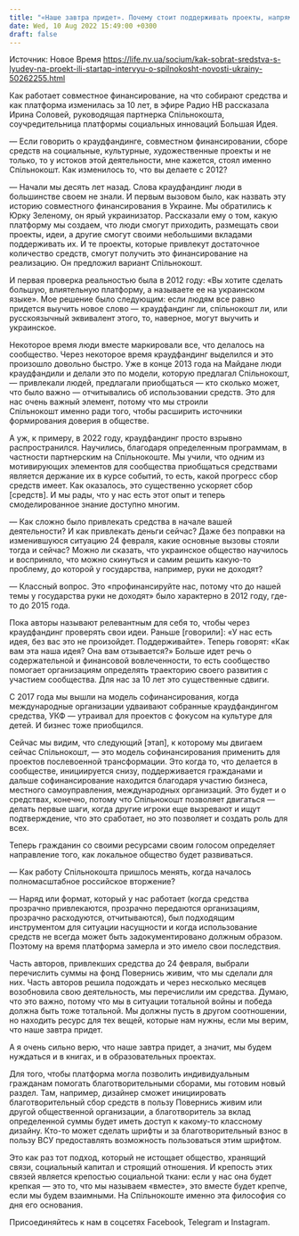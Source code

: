 ```yaml
---
title: "«Наше завтра придет». Почему стоит поддерживать проекты, напрямую не связанные с войной — разговор о сервисе Спільнокошт с Ириной Соловей"
date: Wed, 10 Aug 2022 15:49:00 +0300
draft: false
---
```

Источник: Новое Время https://life.nv.ua/socium/kak-sobrat-sredstva-s-lyudey-na-proekt-ili-startap-intervyu-o-spilnokosht-novosti-ukrainy-50262255.html


Как работает совместное финансирование, на что собирают средства и как платформа изменилась за 10 лет, в эфире Радио НВ рассказала Ирина Соловей, руководящая партнерка Спільнокошта, соучредительница платформы социальных инноваций Большая Идея.

— Если говорить о краудфандинге, совместном финансировании, сборе средств на социальные, культурные, художественные проекты и не только, то у истоков этой деятельности, мне кажется, стоял именно Спільнокошт. Как изменилось то, что вы делаете с 2012?

— Начали мы десять лет назад. Слова краудфандинг люди в большинстве своем не знали. И первым вызовом было, как назвать эту историю совместного финансирования в Украине. Мы обратились к Юрку Зеленому, он ярый украинизатор. Рассказали ему о том, какую платформу мы создаем, что люди смогут приходить, размещать свои проекты, идеи, а другие смогут своими небольшими вкладами поддерживать их. И те проекты, которые привлекут достаточное количество средств, смогут получить это финансирование на реализацию. Он предложил вариант Спільнокошт.

И первая проверка реальностью была в 2012 году: «Вы хотите сделать большую, влиятельную платформу, а называете ее на украинском языке». Мое решение было следующим: если людям все равно придется выучить новое слово — краудфандинг ли, спільнокошт ли, или русскоязычный эквивалент этого, то, наверное, могут выучить и украинское.

Некоторое время люди вместе маркировали все, что делалось на сообщество. Через некоторое время краудфандинг выделился и это произошло довольно быстро. Уже в конце 2013 года на Майдане люди краудфандили и делали это по модели, которую предлагал Спільнокошт, — привлекали людей, предлагали приобщаться — кто сколько может, что было важно — отчитывались об использовании средств. Это для нас очень важный элемент, потому что мы строили Спільнокошт именно ради того, чтобы расширить источники формирования доверия в обществе.

А уж, к примеру, в 2022 году, краудфандинг просто взрывно распространился. Научились, благодаря определенным программам, в частности партнерским на Спільнокоште. Мы учили, что одним из мотивирующих элементов для сообщества приобщаться средствами является держание их в курсе событий, то есть, какой прогресс сбор средств имеет. Как оказалось, это существенно ускоряет сбор [средств]. И мы рады, что у нас есть этот опыт и теперь смоделированное знание доступно многим.

— Как сложно было привлекать средства в начале вашей деятельности? И как привлекать деньги сейчас? Даже без поправки на изменившуюся ситуацию 24 февраля, какие основные вызовы стояли тогда и сейчас? Можно ли сказать, что украинское общество научилось и восприняло, что можно скинуться и самим решить какую-то проблему, до которой у государства, например, руки не доходят?

— Классный вопрос. Это «профинансируйте нас, потому что до нашей темы у государства руки не доходят» было характерно в 2012 году, где-то до 2015 года.

Пока авторы называют релевантным для себя то, чтобы через краудфандинг проверять свои идеи. Раньше [говорили]: «У нас есть идея, без вас это не произойдет. Поддерживайте». Теперь говорят: «Как вам эта наша идея? Она вам отзывается?» Больше идет речь о содержательной и финансовой вовлеченности, то есть сообщество помогает организациям определять траекторию своего развития с участием сообщества. Для нас за 10 лет это существенные сдвиги.

С 2017 года мы вышли на модель софинансирования, когда международные организации удваивают собранные краудфандингом средства, УКФ — утраивал для проектов с фокусом на культуре для детей. И бизнес тоже приобщился.

Сейчас мы видим, что следующий [этап], к которому мы двигаем сейчас Спільнокошт, — это модель софинансирования применить для проектов послевоенной трансформации. Это когда то, что делается в сообществе, инициируется снизу, поддерживается гражданами и дальше софинансирование находится благодаря участию бизнеса, местного самоуправления, международных организаций. Это будет и о средствах, конечно, потому что Спільнокошт позволяет двигаться — делать первые шаги, когда другие игроки еще вызревают и ищут подтверждение, что это сработает, но это позволяет и создать роль для всех.

Теперь гражданин со своими ресурсами своим голосом определяет направление того, как локальное общество будет развиваться.

— Как работу Спільнокошта пришлось менять, когда началось полномасштабное российское вторжение?

— Наряд или формат, который у нас работает (когда средства прозрачно привлекаются, прозрачно передаются организациям, прозрачно расходуются, отчитываются), был подходящим инструментом для ситуации насущности и когда использование средств не всегда может быть задокументировано должным образом. Поэтому на время платформа замерла и это имело свои последствия.

Часть авторов, привлекших средства до 24 февраля, выбрали перечислить суммы на фонд Повернись живим, что мы сделали для них. Часть авторов решила подождать и через несколько месяцев возобновила свою деятельность, мы перечислили им средства. Думаю, что это важно, потому что мы в ситуации тотальной войны и победа должна быть тоже тотальной. Мы должны пусть в другом соотношении, но находить ресурс для тех вещей, которые нам нужны, если мы верим, что наше завтра придет.

А я очень сильно верю, что наше завтра придет, а значит, мы будем нуждаться и в книгах, и в образовательных проектах.

Для того, чтобы платформа могла позволить индивидуальным гражданам помогать благотворительными сборами, мы готовим новый раздел. Там, например, дизайнер сможет инициировать благотворительный сбор средств в пользу Повернись живим или другой общественной организации, а благотворитель за вклад определенной суммы будет иметь доступ к какому-то классному дизайну. Кто-то может сделать шрифты и за благотворительный взнос в пользу ВСУ предоставлять возможность пользоваться этим шрифтом.

Это как раз тот подход, который не истощает общество, хранящий связи, социальный капитал и строящий отношения. И крепость этих связей является крепостью социальной ткани: если у нас она будет крепкая — это то, что мы называем «вместе», это вместе будет крепче, если мы будем взаимными. На Спільнокоште именно эта философия со дня его основания.

Присоединяйтесь к нам в соцсетях Facebook, Telegram и Instagram.
